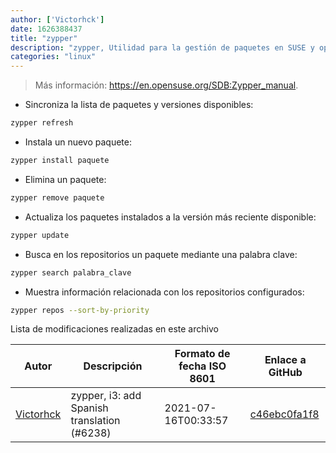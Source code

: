 ```yaml
---
author: ['Victorhck']
date: 1626388437
title: "zypper"
description: "zypper, Utilidad para la gestión de paquetes en SUSE y openSUSE."
categories: "linux"
---
```

> Más información: <https://en.opensuse.org/SDB:Zypper_manual>.

- Sincroniza la lista de paquetes y versiones disponibles:

```bash
zypper refresh
```

- Instala un nuevo paquete:

```bash
zypper install paquete
```

- Elimina un paquete:

```bash
zypper remove paquete
```

- Actualiza los paquetes instalados a la versión más reciente disponible:

```bash
zypper update
```

- Busca en los repositorios un paquete mediante una palabra clave:

```bash
zypper search palabra_clave
```

- Muestra información relacionada con los repositorios configurados:

```bash
zypper repos --sort-by-priority
```
Lista de modificaciones realizadas en este archivo


Autor | Descripción | Formato de fecha ISO 8601 | Enlace a GitHub
------|-----|-----|-----
[Victorhck](mailto:victorhck@mailbox.org) | zypper, i3: add Spanish translation (#6238) | 2021-07-16T00:33:57 | [c46ebc0fa1f8](https://github.com/tldr-pages/tldr/commit/c46ebc0fa1f818f2fa2296653f6550481325215b)

